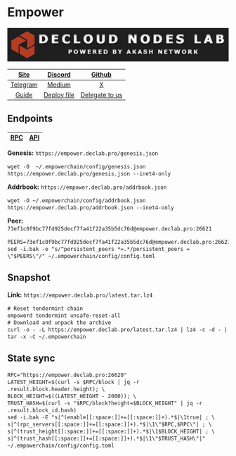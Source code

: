 # Empower

![](/assets/banner.png)

|[Site](https://www.empowerchain.io/)|[Discord](https://discord.com/invite/DNB4z8EZDx)|[Github](https://github.com/EmpowerPlastic)|
|:--:|:--:|:--:|
|[Telegram](https://t.me/empowerchain)|[Medium](https://docs.empowerchain.io/)|[X](https://twitter.com/empowerchain_io)|
|[Guide](https://services.declab.pro/guides)|[Deploy file](https://gitopia.com/DecloudNodesLab/cosmos-universe/tree/master/projects/Empower/empower_mainnet.yml)|[Delegate to us](https://restake.app/empowerchain/empowervaloper1ax4c40gn3s74xxm75g6cmts3fw7rq64grp0c0w)|


## Endpoints

|[**RPC**](https://empower.declab.pro:26620)|[**API**](https://empower.declab.pro/api)|
|:--:|:--:|

**Genesis:** ```https://empower.declab.pro/genesis.json```

```
wget -O  ~/.empowerchain/config/genesis.json https://empower.declab.pro/genesis.json --inet4-only
```

**Addrbook:** ```https://empower.declab.pro/addrbook.json```

```
wget -O ~/.empowerchain/config/addrbook.json https://empower.declab.pro/addrbook.json --inet4-only
```

**Peer:** ```73ef1c0f9bc77fd925decf7fa41f22a35b5dc76d@empower.declab.pro:26621```

```
PEERS=73ef1c0f9bc77fd925decf7fa41f22a35b5dc76d@empower.declab.pro:26621,bb8f0eb3ce0e8ad9043f884db42865cfd293851f@81.0.218.135:21956,901ce8eedf012ec5c74bf040f4901a42e4c66e0c@142.132.193.194:26656,ee0973d050e077a2f8cb7e90969560b0fe255929@148.113.159.22:17456,1ad467e3c21a7c30a9e1dc68166570f40b467cad@151.80.27.157:26656,f7eb23352efa7aba7ba9aa56fe034ede139deab3@65.109.116.119:16856
sed -i.bak -e "s/^persistent_peers *=.*/persistent_peers = \"$PEERS\"/" ~/.empowerchain/config/config.toml
```

## Snapshot 

**Link:** ```https://empower.declab.pro/latest.tar.lz4```

```
# Reset tendermint chain
empowerd tendermint unsafe-reset-all
# Download and unpack the archive
curl -o - -L https://empower.declab.pro/latest.tar.lz4 | lz4 -c -d - | tar -x -C ~/.empowerchain
```

## State sync

```
RPC="https://empower.declab.pro:26620"
LATEST_HEIGHT=$(curl -s $RPC/block | jq -r .result.block.header.height); \
BLOCK_HEIGHT=$((LATEST_HEIGHT - 2000)); \
TRUST_HASH=$(curl -s "$RPC/block?height=$BLOCK_HEIGHT" | jq -r .result.block_id.hash)
sed -i.bak -E "s|^(enable[[:space:]]+=[[:space:]]+).*$|\1true| ; \
s|^(rpc_servers[[:space:]]+=[[:space:]]+).*$|\1\"$RPC,$RPC\"| ; \
s|^(trust_height[[:space:]]+=[[:space:]]+).*$|\1$BLOCK_HEIGHT| ; \
s|^(trust_hash[[:space:]]+=[[:space:]]+).*$|\1\"$TRUST_HASH\"|" ~/.empowerchain/config/config.toml
```
